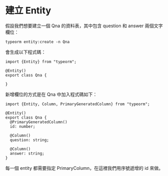 # 建立 Entity

假設我們想要建立一個 Qna 的資料表，其中包含 question 和 answer 兩個文字欄位：

```
typeorm entity:create -n Qna
```

會生成以下程式碼：

```
import {Entity} from "typeorm";

@Entity()
export class Qna {

}
```

新增欄位的方式是在 Qna 中加入程式碼如下：

```
import {Entity, Column, PrimaryGeneratedColumn} from "typeorm";

@Entity()
export class Qna {
  @PrimaryGeneratedColumn()
  id: number;

  @Column()
  question: string;

  @Column()
  answer: string;
}
```

每一個 entity 都需要指定 PrimaryColumn，在這裡我們用序號遞增的 id 來做。
